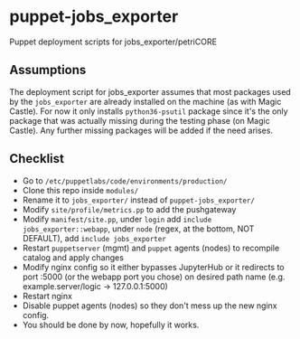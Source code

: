 # puppet-jobs_exporter
Puppet deployment scripts for jobs_exporter/petriCORE

## Assumptions
The deployment script for jobs_exporter assumes that most packages used by the `jobs_exporter` are already installed on the machine (as with Magic Castle). For now it only installs `python36-psutil` package since it's the only package that was actually missing during the testing phase (on Magic Castle). Any further missing packages will be added if the need arises.


## Checklist
- Go to `/etc/puppetlabs/code/environments/production/`
- Clone this repo inside `modules/`
- Rename it to `jobs_exporter/` instead of `puppet-jobs_exporter/`
- Modify `site/profile/metrics.pp` to add the pushgateway
- Modify `manifest/site.pp`, under `login` add `include jobs_exporter::webapp`, under `node` (regex, at the bottom, NOT DEFAULT), add `include jobs_exporter`
- Restart `puppetserver` (mgmt) and `puppet` agents (nodes) to recompile catalog and apply changes
- Modify nginx config so it either bypasses JupyterHub or it redirects to port :5000 (or the webapp port you chose) on desired path name (e.g. example.server/logic -> 127.0.0.1:5000)
- Restart nginx
- Disable puppet agents (nodes) so they don't mess up the new nginx config.
- You should be done by now, hopefully it works.